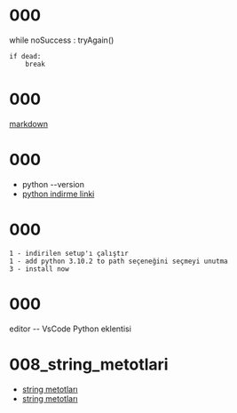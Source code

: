 # 000
while noSuccess :
    tryAgain()

    if dead:
        break

# 000
[markdown](https://medium.com/deep-learning-turkiye/t%C3%BCrk%C3%A7e-markdown-rehberi-61779d2e2a96)

# 000
- python --version
- [python indirme linki](www.python.org)

# 000
    1 - indirilen setup'ı çalıştır
    1 - add python 3.10.2 to path seçeneğini seçmeyi unutma
    3 - install now 

# 000
editor -- VsCode
Python eklentisi

# 008_string_metotlari
- [string metotları](https://docs.python.org/3/library/stdtypes.html#string-methods)
- [string metotları](https://www.w3schools.com/python/python_ref_string.asp)

